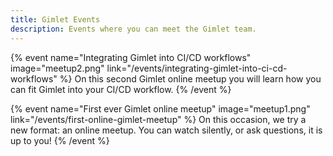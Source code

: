 ```yaml
---
title: Gimlet Events
description: Events where you can meet the Gimlet team.
---
```


{% event name="Integrating Gimlet into CI/CD workflows" image="meetup2.png" link="/events/integrating-gimlet-into-ci-cd-workflows" %}
On this second Gimlet online meetup you will learn how you can fit Gimlet into your CI/CD workflow.
{% /event %}

{% event name="First ever Gimlet online meetup" image="meetup1.png" link="/events/first-online-gimlet-meetup" %}
On this occasion, we try a new format: an online meetup. You can watch silently, or ask questions, it is up to you!
{% /event %}